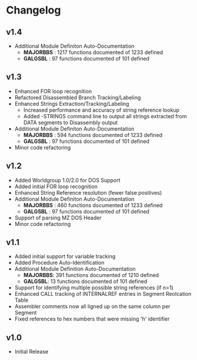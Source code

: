 # Changelog
## v1.4
* Additional Module Definiton Auto-Documentation
	* **MAJORBBS** : 1217 functions documented of 1233 defined
	* **GALGSBL** : 97 functions documented of 101 defined
## v1.3
* Enhanced FOR loop recognition
* Refactored Disassembled Branch Tracking/Labeling
* Enhanced Strings Extraction/Tracking/Labeling
	* Increased performance and accuracy of string reference lookup
	* Added -STRINGS command line to output all strings extracted from DATA segments to Disassembly output
* Additional Module Definiton Auto-Documentation
	* **MAJORBBS** : 594 functions documented of 1233 defined
	* **GALGSBL** : 97 functions documented of 101 defined
* Minor code refactoring
	
## v1.2
* Added Worldgroup 1.0/2.0 for DOS Support
* Added initial FOR loop recognition
* Enhanced String Reference resolution (fewer false positives)
* Additional Module Definiton Auto-Documentation
	* **MAJORBBS** : 460 functions documented of 1233 defined
	* **GALGSBL** : 97 functions documented of 101 defined
* Support of parsing MZ DOS Header
* Minor code refactoring

## v1.1
* Added initial support for variable tracking
* Added Procedure Auto-Identification
* Additional Module Definition Auto-Documentation 
	* **MAJORBBS**: 391 functions documented of 1210 defined
	* **GALGSBL**: 13 functions documented of 101 defined
* Support for identifying multiple possible string references (if n>1)
* Enhanced CALL tracking of INTERNALREF entries in Segment Reolcation Table
* Assembler comments now all ligned up on the same column per Segment
* Fixed references to hex numbers that were missing 'h' identifier

## v1.0
* Initial Release